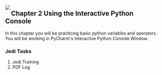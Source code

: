 <img align="left" src="http://hermonswebsites.com/Classes/CS/python.png"><H2>Chapter 2 Using the Interactive Python Console</H2>

In this chapter you will be practicing basic python variables and operators. You will be working in PyCharm's Interactive Python Console Window. 

<h3>Jedi Tasks</h3>
<ol>
  <li>Jedi Training</li>
  <li>PDF Log</li>
  </ol>
